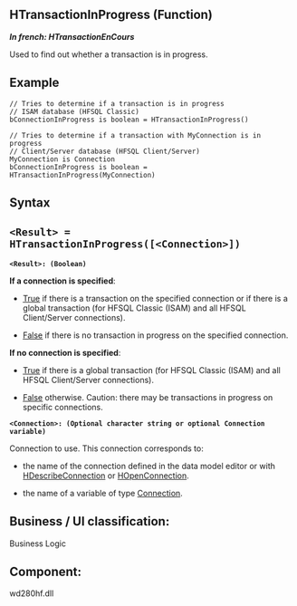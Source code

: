 
## HTransactionInProgress (Function)

***In french: HTransactionEnCours***



<a name="XUse"></a>
<a name="Use"></a>
<a name="description"></a>
Used to find out whether a transaction is in progress.


<a name="Example1"></a>
<a name="sample_code"></a>

## Example


```wl
// Tries to determine if a transaction is in progress
// ISAM database (HFSQL Classic)
bConnectionInProgress is boolean = HTransactionInProgress()
```



```wl
// Tries to determine if a transaction with MyConnection is in progress
// Client/Server database (HFSQL Client/Server)
MyConnection is Connection
bConnectionInProgress is boolean = HTransactionInProgress(MyConnection)
```

<a name="XSYNTAX"></a>

## Syntax
<a name="SYNTAX1"></a>

`<Result> = HTransactionInProgress([<Connection>])`
---

**`<Result>: (Boolean)`**

**If a connection is specified**: 

- <u><u><u><u>True</u></u></u></u> if there is a transaction on the specified connection or if there is a global transaction (for HFSQL Classic (ISAM) and all HFSQL Client/Server connections).

- <u><u><u><u>False</u></u></u></u> if there is no transaction in progress on the specified connection. 


**If no connection is specified**: 

- <u><u><u><u>True</u></u></u></u> if there is a global transaction (for HFSQL Classic (ISAM) and all HFSQL Client/Server connections).

- <u><u><u><u>False</u></u></u></u> otherwise. Caution: there may be transactions in progress on specific connections.  




**`<Connection>: (Optional character string or optional Connection variable)`**

Connection to use. This connection corresponds to:

- the name of the connection defined in the data model editor or with [HDescribeConnection](../WDLang4/3044205.md) or [HOpenConnection](../WDLang4/3044107.md).

- the name of a variable of type [Connection](../WDLang4/1514073.md).










<a name="XComponent"></a>

## Business / UI classification:
Business Logic
## Component:
wd280hf.dll

